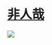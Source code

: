 # [非人哉](https://github.com/zhangqk8888/blog-backup/issues/4)

![](https://zhangqk8888.github.io/post-images/1622117854199.jpg)